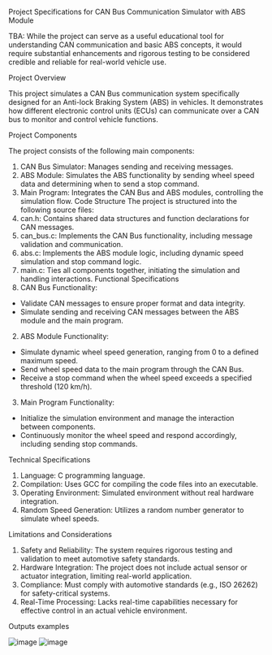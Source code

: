 Project Specifications for CAN Bus Communication Simulator with ABS Module

TBA: While the project can serve as a useful educational tool for understanding CAN communication and basic ABS concepts, it would require substantial enhancements and rigorous testing to be considered credible and reliable for real-world vehicle use.

Project Overview

This project simulates a CAN Bus communication system specifically designed for an Anti-lock Braking System (ABS) in vehicles. It demonstrates how different electronic control units (ECUs) can communicate over a CAN bus to monitor and control vehicle functions.

Project Components

The project consists of the following main components:
1. CAN Bus Simulator: Manages sending and receiving messages.
2. ABS Module: Simulates the ABS functionality by sending wheel speed data and determining when to send a stop command.
3. Main Program: Integrates the CAN Bus and ABS modules, controlling the simulation flow.
Code Structure
The project is structured into the following source files:
1. can.h: Contains shared data structures and function declarations for CAN messages.
2. can_bus.c: Implements the CAN Bus functionality, including message validation and communication.
3. abs.c: Implements the ABS module logic, including dynamic speed simulation and stop command logic.
4. main.c: Ties all components together, initiating the simulation and handling interactions.
Functional Specifications
1. CAN Bus Functionality:
- Validate CAN messages to ensure proper format and data integrity.
- Simulate sending and receiving CAN messages between the ABS module and the main program.
2. ABS Module Functionality:
- Simulate dynamic wheel speed generation, ranging from 0 to a defined maximum speed.
- Send wheel speed data to the main program through the CAN Bus.
- Receive a stop command when the wheel speed exceeds a specified threshold (120 km/h).
3. Main Program Functionality:
- Initialize the simulation environment and manage the interaction between components.
- Continuously monitor the wheel speed and respond accordingly, including sending stop commands.

Technical Specifications
1. Language: C programming language.
2. Compilation: Uses GCC for compiling the code files into an executable.
3. Operating Environment: Simulated environment without real hardware integration.
4. Random Speed Generation: Utilizes a random number generator to simulate wheel speeds.

Limitations and Considerations
1.	Safety and Reliability: The system requires rigorous testing and validation to meet automotive safety standards.
2. Hardware Integration: The project does not include actual sensor or actuator integration, limiting real-world application.
3. Compliance: Must comply with automotive standards (e.g., ISO 26262) for safety-critical systems.
4. Real-Time Processing: Lacks real-time capabilities necessary for effective control in an actual vehicle environment.

Outputs examples 

 ![image](https://github.com/user-attachments/assets/e2743a0a-aeb6-459f-ac42-a4fc30d40735)
 ![image](https://github.com/user-attachments/assets/13583af1-b0de-4fad-ac3e-5d8f7047fadb)


 








